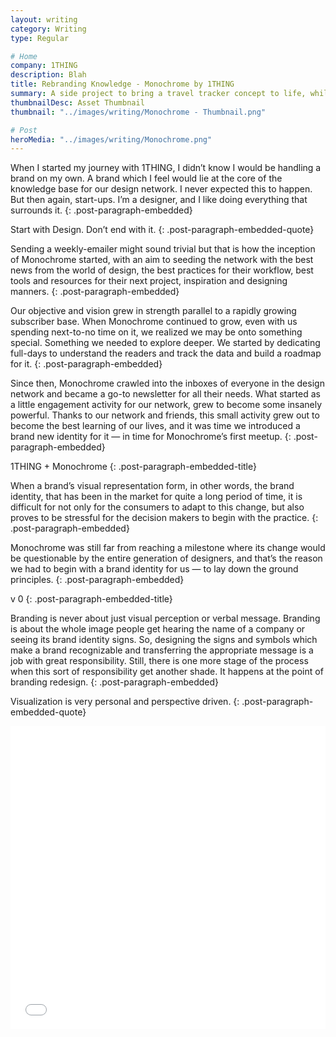 ```yaml
---
layout: writing
category: Writing
type: Regular

# Home
company: 1THING
description: Blah
title: Rebranding Knowledge - Monochrome by 1THING
summary: A side project to bring a travel tracker concept to life, while learning Swift along the way. A side project to bring a travel tracker concept to life, while learning Swift along the way.
thumbnailDesc: Asset Thumbnail
thumbnail: "../images/writing/Monochrome - Thumbnail.png"

# Post
heroMedia: "../images/writing/Monochrome.png"
---
```


When I started my journey with 1THING, I didn’t know I would be handling a brand on my own. A brand which I feel would lie at the core of the knowledge base for our design network. I never expected this to happen. But then again, start-ups.
I’m a designer, and I like doing everything that surrounds it.
{: .post-paragraph-embedded}

Start with Design. Don’t end with it.
{: .post-paragraph-embedded-quote}

Sending a weekly-emailer might sound trivial but that is how the inception of Monochrome started, with an aim to seeding the network with the best news from the world of design, the best practices for their workflow, best tools and resources for their next project, inspiration and designing manners.
{: .post-paragraph-embedded}

Our objective and vision grew in strength parallel to a rapidly growing subscriber base. When Monochrome continued to grow, even with us spending next-to-no time on it, we realized we may be onto something special. Something we needed to explore deeper. We started by dedicating full-days to understand the readers and track the data and build a roadmap for it.
{: .post-paragraph-embedded}

Since then, Monochrome crawled into the inboxes of everyone in the design network and became a go-to newsletter for all their needs. What started as a little engagement activity for our network, grew to become some insanely powerful. Thanks to our network and friends, this small activity grew out to become the best learning of our lives, and it was time we introduced a brand new identity for it — in time for Monochrome’s first meetup.
{: .post-paragraph-embedded}

1THING + Monochrome
{: .post-paragraph-embedded-title}

When a brand’s visual representation form, in other words, the brand identity, that has been in the market for quite a long period of time, it is difficult for not only for the consumers to adapt to this change, but also proves to be stressful for the decision makers to begin with the practice.
{: .post-paragraph-embedded}

Monochrome was still far from reaching a milestone where its change would be questionable by the entire generation of designers, and that’s the reason we had to begin with a brand identity for us — to lay down the ground principles.
{: .post-paragraph-embedded}

v 0
{: .post-paragraph-embedded-title}

Branding is never about just visual perception or verbal message. Branding is about the whole image people get hearing the name of a company or seeing its brand identity signs. So, designing the signs and symbols which make a brand recognizable and transferring the appropriate message is a job with great responsibility. Still, there is one more stage of the process when this sort of responsibility get another shade. It happens at the point of branding redesign.
{: .post-paragraph-embedded}

Visualization is very personal and perspective driven.
{: .post-paragraph-embedded-quote}

<div class="post-embed">
<iframe src="//www.slideshare.net/slideshow/embed_code/key/wEjciG9VAapF73" width="595" height="485" frameborder="0" marginwidth="0" marginheight="0" scrolling="no" style="margin-bottom:5px; max-width: 100%;" allowfullscreen> </iframe> <div style="margin-bottom:5px"> <strong> <a href="//www.slideshare.net/eshaankaul29/monochrome-presentation" title="Monochrome Presentation" target="_blank"></a> </strong><strong><a href="https://www.slideshare.net/eshaankaul29" target="_blank"></a></strong> </div>
</div>








